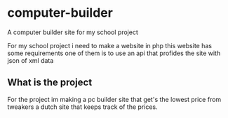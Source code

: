# computer-builder
A computer builder site for my school project

For my school project i need to make a website in php this website has some requirements one of them is to use an api that profides the site with json of xml data

## What is the project
For the project im making a pc builder site that get's the lowest price from tweakers a dutch site that keeps track of the prices.
